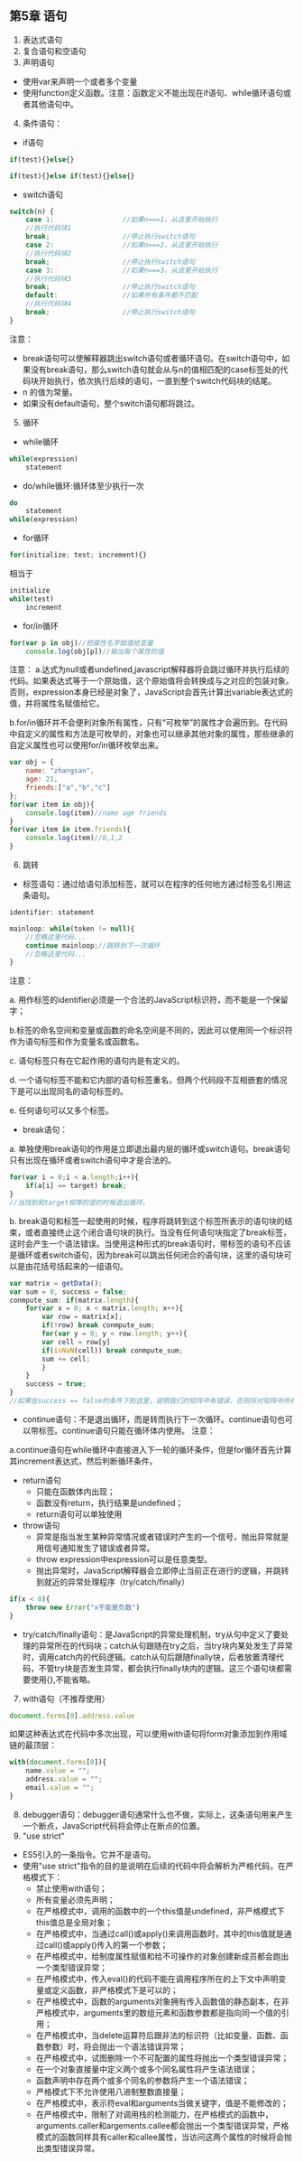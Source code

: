 ## 第5章 语句
1. 表达式语句
1. 复合语句和空语句
1. 声明语句
+ 使用var来声明一个或者多个变量
+ 使用function定义函数。注意：函数定义不能出现在if语句、while循环语句或者其他语句中。
4. 条件语句：
+ if语句
```javascript
if(test){}else{}

if(test){}else if(test){}else{}
```
+ switch语句
```javascript
switch(n) {
    case 1:                 //如果n===1，从这里开始执行
    //执行代码块1            
    break;                  //停止执行switch语句
    case 2:                 //如果n===2，从这里开始执行
    //执行代码块2            
    break;                  //停止执行switch语句
    case 3:                 //如果n===3，从这里开始执行
    //执行代码块3            
    break;                  //停止执行switch语句
    default:                //如果所有条件都不匹配
    //执行代码块4            
    break;                  //停止执行switch语句
}
```
注意：
+ break语句可以使解释器跳出switch语句或者循环语句。在switch语句中，如果没有break语句，那么switch语句就会从与n的值相匹配的case标签处的代码块开始执行，依次执行后续的语句，一直到整个switch代码块的结尾。
+ n 的值为常量。
+ 如果没有default语句，整个switch语句都将跳过。
5. 循环
+ while循环
```javascript
while(expression)
    statement
```
+ do/while循环:循环体至少执行一次
```javascript
do
    statement
while(expression)
```
+ for循环
```javascript
for(initialize; test; increment){}
```
相当于
```javascript
initialize
while(test)
    increment
```
+ for/in循环
```javascript
for(var p in obj)//把属性名字赋值给变量
    console.log(obj[p])//输出每个属性的值
```
注意：
a.达式为null或者undefined,javascript解释器将会跳过循环并执行后续的代码。如果表达式等于一个原始值，这个原始值将会转换成与之对应的包装对象。否则，expression本身已经是对象了，JavaScript会首先计算出variable表达式的值，并将属性名赋值给它。

b.for/in循环并不会便利对象所有属性，只有“可枚举”的属性才会遍历到。在代码中自定义的属性和方法是可枚举的，对象也可以继承其他对象的属性，那些继承的自定义属性也可以使用for/in循环枚举出来。
```javascript
var obj = {
    name: "zhangsan",
    age: 21,
    friends:["a","b","c"]
};
for(var item in obj){
    console.log(item)//name age friends
} 
for(var item in item.friends){
    console.log(item)//0,1,2
} 
```
6. 跳转
+ 标签语句：通过给语句添加标签，就可以在程序的任何地方通过标签名引用这条语句。
```javascript
identifier: statement
```
```javascript
mainloop: while(token != null){
    //忽略这里代码...
    continue mainloop;//跳转到下一次循环
    //忽略这里代码...
}
```
注意：

a. 用作标签的identifier必须是一个合法的JavaScript标识符，而不能是一个保留字；

b.标签的命名空间和变量或函数的命名空间是不同的，因此可以使用同一个标识符作为语句标签和作为变量名或函数名。

c. 语句标签只有在它起作用的语句内是有定义的。

d. 一个语句标签不能和它内部的语句标签重名，但两个代码段不互相嵌套的情况下是可以出现同名的语句标签的。

e. 任何语句可以又多个标签。
+ break语句：

a. 单独使用break语句的作用是立即退出最内层的循环或switch语句。break语句只有出现在循环或者switch语句中才是合法的。
```javascript
for(var i = 0;i < a.length;i++){
    if(a[i] == target) break;
}
//当找到和target相等的值的时候退出循环。
```
b. break语句和标签一起使用的时候，程序将跳转到这个标签所表示的语句块的结束，或者直接终止这个闭合语句块的执行。当没有任何语句块指定了break标签，这时会产生一个语法错误。当使用这种形式的break语句时，带标签的语句不应该是循环或者switch语句，因为break可以跳出任何闭合的语句块，这里的语句块可以是由花括号括起来的一组语句。
```javascript
var matrix = getData();
var sum = 0, success = false;
conmpute_sum: if(matrix.length){
    for(var x = 0; x < matrix.length; x++){
        var row = matrix[x];
        if(!row) break conmpute_sum;
        for(var y = 0; y < row.length; y++){
        var cell = row[y]
        if(isNaN(cell)) break conmpute_sum;
        sum += cell;
        }
    }
    success = true;
}
//如果在success == false的条件下到这里，说明我们的矩阵中有错误，否则将对矩阵中所有的元素求和。
```
+ continue语句：不是退出循环，而是转而执行下一次循环。continue语句也可以带标签。continue语句只能在循环体内使用。
注意：

a.continue语句在while循环中直接进入下一轮的循环条件，但是for循环首先计算其increment表达式，然后判断循环条件。

+ return语句
    + 只能在函数体内出现；
    + 函数没有return，执行结果是undefined；
    + return语句可以单独使用
+ throw语句
    + 异常是指当发生某种异常情况或者错误时产生的一个信号，抛出异常就是用信号通知发生了错误或者异常。
    + throw expression中expression可以是任意类型。
    + 抛出异常时，JavaScript解释器会立即停止当前正在进行的逻辑，并跳转到就近的异常处理程序（try/catch/finally）
```javascript
if(x < 0){
    throw new Error("x不能是负数")
}
```
+ try/catch/finally语句：是JavaScript的异常处理机制，try从句中定义了要处理的异常所在的代码块；catch从句跟随在try之后，当try块内某处发生了异常时，调用catch内的代码逻辑。catch从句后跟随finally块，后者放置清理代码，不管try块是否发生异常，都会执行finally块内的逻辑。这三个语句块都需要使用{},不能省略。
7. with语句（不推荐使用）
```javascript
document.forms[0].address.value
```
如果这种表达式在代码中多次出现，可以使用with语句将form对象添加到作用域链的最顶层：
```javascript
with(document.forms[0]){
    name.value = "";
    address.value = "";
    email.value = "";
}
```
8. debugger语句：debugger语句通常什么也不做，实际上，这条语句用来产生一个断点，JavaScript代码将会停止在断点的位置。
9. "use strict"
+ ES5引入的一条指令。它并不是语句。
+ 使用"use strict"指令的目的是说明在后续的代码中将会解析为严格代码，在严格模式下：
    + 禁止使用with语句；
    + 所有变量必须先声明；
    + 在严格模式中，调用的函数中的一个this值是undefined，非严格模式下this值总是全局对象；
    + 在严格模式中，当通过call()或apply()来调用函数时，其中的this值就是通过call()或apply()传入的第一个参数；
    + 在严格模式中，给制度属性赋值和给不可操作的对象创建新成员都会跑出一个类型错误异常；
    + 在严格模式中，传入eval()的代码不能在调用程序所在的上下文中声明变量或定义函数，非严格模式下是可以的；
    + 在严格模式中，函数的arguments对象拥有传入函数值的静态副本，在非严格模式中，arguments里的数组元素和函数参数都是指向同一个值的引用；
    + 在严格模式中，当delete运算符后跟非法的标识符（比如变量、函数、函数参数）时，将会抛出一个语法错误异常；
    + 在严格模式中，试图删除一个不可配置的属性将抛出一个类型错误异常；
    + 在一个对象直接量中定义两个或多个同名属性将产生语法错误；
    + 函数声明中存在两个或多个同名的参数将产生一个语法错误；
    + 严格模式下不允许使用八进制整数直接量；
    + 在严格模式中，表示符eval和arguments当做关键字，值是不能修改的；
    + 在严格模式中，限制了对调用栈的检测能力，在严格模式的函数中，arguments.caller和argements.callee都会抛出一个类型错误异常，严格模式的函数同样具有caller和callee属性，当访问这两个属性的时候将会抛出类型错误异常。














